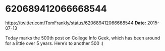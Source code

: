 # 620689412066668544
https://twitter.com/TomFrankly/status/620689412066668544
**Date:** 2015-07-13

Today marks the 500th post on College Info Geek, which has been around for a little over 5 years. Here’s to another 500 :)
